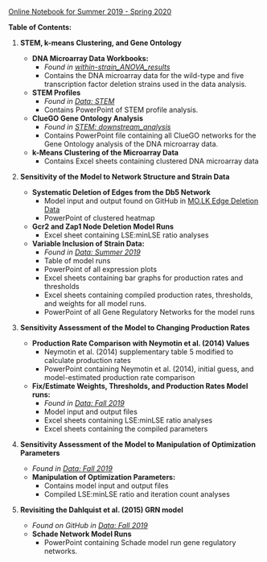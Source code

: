 [Online Notebook for Summer 2019 - Spring 2020](https://openwetware.org/mediawiki/index.php?title=Alice_Finton_Online_Lab_Notebook)

**Table of Contents:**
1. **STEM, k-means Clustering, and Gene Ontology** 
   - **DNA Microarray Data Workbooks:** 
     - *Found in [within-strain_ANOVA_results](https://github.com/kdahlquist/DahlquistLab/tree/master/data/within-strain_ANOVA_results)*
     - Contains the DNA microarray data for the wild-type and five transcription factor deletion strains used in the data analysis.
   - **STEM Profiles**
     - *Found in [Data: STEM](https://github.com/kdahlquist/DahlquistLab/tree/master/data/stem)*
     - Contains PowerPoint of STEM profile analysis.
   - **ClueGO Gene Ontology Analysis** 
     - *Found in [STEM: downstream_analysis](https://github.com/kdahlquist/DahlquistLab/tree/master/data/stem/downstream-analysis)*
     - Contains PowerPoint file containing all ClueGO networks for the Gene Ontology analysis of the DNA microarray data.
   - **k-Means Clustering of the Microarray Data**
     - Contains Excel sheets containing clustered DNA microarray data

2. **Sensitivity of the Model to Network Structure and Strain Data**
   - **Systematic Deletion of Edges from the Db5 Network**
     - Model input and output found on GitHub in [MO.LK Edge Deletion Data](https://github.com/kdahlquist/DahlquistLab/tree/master/data/Spring2018/MO.LK%20Edge%20Deletion%20Data)
     - PowerPoint of clustered heatmap
   - **Gcr2 and Zap1 Node Deletion Model Runs**
     - Excel sheet containing LSE:minLSE ratio analyses
   - **Variable Inclusion of Strain Data:**
     - *Found in [Data: Summer 2019](https://github.com/kdahlquist/DahlquistLab/tree/master/data/Summer2019)*
     - Table of model runs
     - PowerPoint of all expression plots
     - Excel sheets containing bar graphs for production rates and thresholds
     - Excel sheets containing compiled production rates, thresholds, and weights for all model runs.
     - PowerPoint of all Gene Regulatory Networks for the model runs
     
3. **Sensitivity Assessment of the Model to Changing Production Rates**
   - **Production Rate Comparison with Neymotin et al. (2014) Values**
     - Neymotin et al. (2014) supplementary table 5 modified to calculate production rates
     - PowerPoint containing Neymotin et al. (2014), initial guess, and model-estimated production rate comparison
   - **Fix/Estimate Weights, Thresholds, and Production Rates Model runs:**
     - *Found in [Data: Fall 2019](https://github.com/kdahlquist/DahlquistLab/tree/master/data/Fall2019)*
     - Model input and output files
     - Excel sheets containing LSE:minLSE ratio analyses
     - Excel sheets containing the compiled parameters
     
4. **Sensitivity Assessment of the Model to Manipulation of Optimization Parameters**
   - *Found in [Data: Fall 2019](https://github.com/kdahlquist/DahlquistLab/tree/master/data/Fall2019)*
   - **Manipulation of Optimization Parameters:**
     - Contains model input and output files 
     - Compiled LSE:minLSE ratio and iteration count analyses

5. **Revisiting the Dahlquist et al. (2015) GRN model**
   - *Found on GitHub in [Data: Fall 2019](https://github.com/kdahlquist/DahlquistLab/tree/master/data/Fall2019)*
   - **Schade Network Model Runs**
     - PowerPoint containing Schade model run gene regulatory networks.
